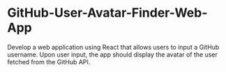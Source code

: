# GitHub-User-Avatar-Finder-Web-App
Develop a web application using React that allows users to input a GitHub username. Upon user input, the app should display the avatar of the user fetched from the GitHub API.
